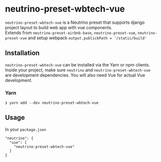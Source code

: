 # neutrino-preset-wbtech-vue
`neutrino-preset-wbtech-vue` is a Neutrino preset that supports django project layout to build web app with vue components.  
Extends from `neutrino-preset-airbnb-base`, `neutrino-preset-vue`, `neutrino-preset-vue` and setup webpack `output.publickPath = '/static/build'`

## Installation

`neutrino-preset-wbtech-vue` can be installed via the Yarn or npm clients. Inside your project, make sure `neutrino` and `neutrino-preset-wbtech-vue` are development dependencies. You will also need Vue for actual Vue development.

### Yarn

`❯ yarn add --dev neutrino-preset-wbtech-vue`

## Usage

In your `package.json`

```
"neutrino": {
  "use": [
    "neutrino-preset-wbtech-vue"
  ]
}
```
